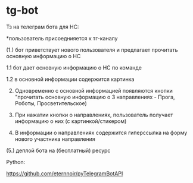 # tg-bot
Тз на телеграм бота для НС:

*пользователь присоеднияется к тг-каналу

(1.) бот приветствует нового пользователя и предлагает прочитать основную информацию о НС

1.1 бот дает основную информацию о НС по команде

1.2 в основной информации содержится картинка

2. Одновременно с основной информацией появляются кнопки "прочитать основную информацию о 3 направлениях - Прога, Роботы, Просветительское)

3. При нажатии кнопки о направлениях, пользователь получает информацию о них (с картинкой/стикером)

4. В информации о направлениях содержится гиперссылка на форму нового участника направления

(5.) деплой бота на (бесплатный) ресурс

Python:

https://github.com/eternnoir/pyTelegramBotAPI
